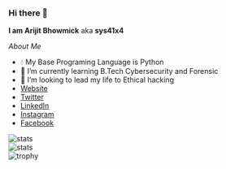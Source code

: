 ### Hi there 👋


**I am Arijit Bhowmick** aka **sys41x4**

*About Me*
- 💧 My Base Programing Language is Python
- 🌱 I’m currently learning B.Tech Cybersecurity and Forensic
- 🤔 I’m looking to lead my life to Ethical hacking
- [Website](https://sys41x4.github.io)  
- [Twitter](https://twitter.com/sys41x4)  
- [LinkedIn](https://in.linkedin.com/in/sys41x4)  
- [Instagram](https://www.instagram.com/sys41x4/)
- [Facebook](https://www.facebook.com/sys41x4/)

![stats](https://github-readme-stats.vercel.app/api?username=sys41x4&show_icons=true&count_private=true&theme=material-palenight)  
![stats](https://github-readme-stats.vercel.app/api/top-langs/?username=sys41x4&layout=compact&langs_count=10&theme=material-palenight)  
![trophy](https://github-profile-trophy.vercel.app/?username=sys41x4&theme=dracula&column=3&rank=SECRET,SSS,SS,S,AAA,AA,A,B)  
